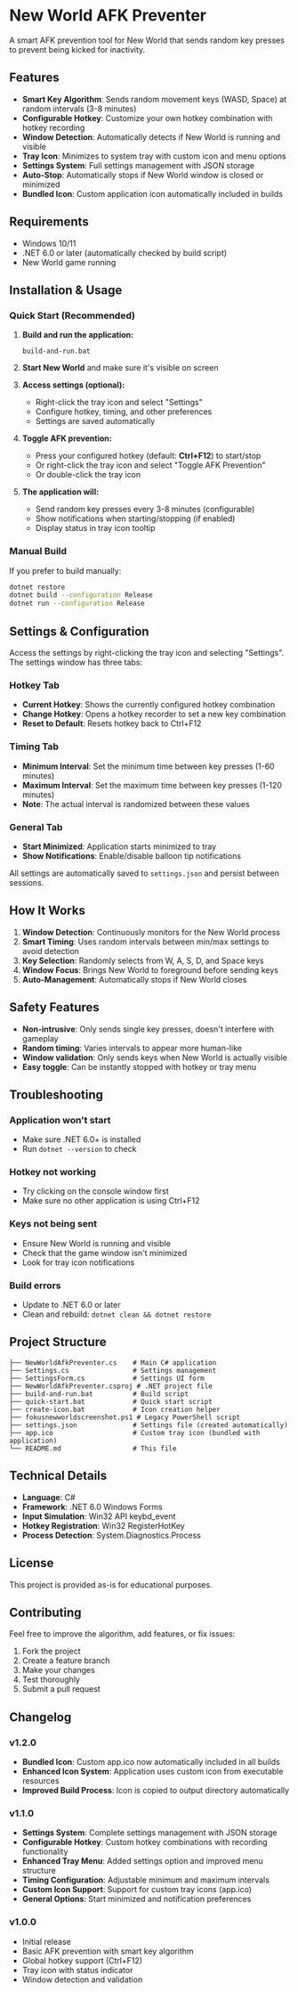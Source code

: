 # New World AFK Preventer

A smart AFK prevention tool for New World that sends random key presses to prevent being kicked for inactivity.

## Features

- **Smart Key Algorithm**: Sends random movement keys (WASD, Space) at random intervals (3-8 minutes)
- **Configurable Hotkey**: Customize your own hotkey combination with hotkey recording
- **Window Detection**: Automatically detects if New World is running and visible
- **Tray Icon**: Minimizes to system tray with custom icon and menu options
- **Settings System**: Full settings management with JSON storage
- **Auto-Stop**: Automatically stops if New World window is closed or minimized
- **Bundled Icon**: Custom application icon automatically included in builds

## Requirements

- Windows 10/11
- .NET 6.0 or later (automatically checked by build script)
- New World game running

## Installation & Usage

### Quick Start (Recommended)

1. **Build and run the application:**
   ```batch
   build-and-run.bat
   ```

2. **Start New World** and make sure it's visible on screen

3. **Access settings (optional):**
   - Right-click the tray icon and select "Settings"
   - Configure hotkey, timing, and other preferences
   - Settings are saved automatically

4. **Toggle AFK prevention:**
   - Press your configured hotkey (default: **Ctrl+F12**) to start/stop
   - Or right-click the tray icon and select "Toggle AFK Prevention"
   - Or double-click the tray icon

5. **The application will:**
   - Send random key presses every 3-8 minutes (configurable)
   - Show notifications when starting/stopping (if enabled)
   - Display status in tray icon tooltip

### Manual Build

If you prefer to build manually:

```bash
dotnet restore
dotnet build --configuration Release
dotnet run --configuration Release
```

## Settings & Configuration

Access the settings by right-clicking the tray icon and selecting "Settings". The settings window has three tabs:

### Hotkey Tab
- **Current Hotkey**: Shows the currently configured hotkey combination
- **Change Hotkey**: Opens a hotkey recorder to set a new key combination
- **Reset to Default**: Resets hotkey back to Ctrl+F12

### Timing Tab
- **Minimum Interval**: Set the minimum time between key presses (1-60 minutes)
- **Maximum Interval**: Set the maximum time between key presses (1-120 minutes)
- **Note**: The actual interval is randomized between these values

### General Tab
- **Start Minimized**: Application starts minimized to tray
- **Show Notifications**: Enable/disable balloon tip notifications

All settings are automatically saved to `settings.json` and persist between sessions.

## How It Works

1. **Window Detection**: Continuously monitors for the New World process
2. **Smart Timing**: Uses random intervals between min/max settings to avoid detection
3. **Key Selection**: Randomly selects from W, A, S, D, and Space keys
4. **Window Focus**: Brings New World to foreground before sending keys
5. **Auto-Management**: Automatically stops if New World closes

## Safety Features

- **Non-intrusive**: Only sends single key presses, doesn't interfere with gameplay
- **Random timing**: Varies intervals to appear more human-like
- **Window validation**: Only sends keys when New World is actually visible
- **Easy toggle**: Can be instantly stopped with hotkey or tray menu

## Troubleshooting

### Application won't start
- Make sure .NET 6.0+ is installed
- Run `dotnet --version` to check

### Hotkey not working
- Try clicking on the console window first
- Make sure no other application is using Ctrl+F12

### Keys not being sent
- Ensure New World is running and visible
- Check that the game window isn't minimized
- Look for tray icon notifications

### Build errors
- Update to .NET 6.0 or later
- Clean and rebuild: `dotnet clean && dotnet restore`

## Project Structure

```
├── NewWorldAfkPreventer.cs    # Main C# application
├── Settings.cs                # Settings management
├── SettingsForm.cs            # Settings UI form
├── NewWorldAfkPreventer.csproj # .NET project file
├── build-and-run.bat          # Build script
├── quick-start.bat            # Quick start script
├── create-icon.bat            # Icon creation helper
├── fokusnewworldscreenshot.ps1 # Legacy PowerShell script
├── settings.json              # Settings file (created automatically)
├── app.ico                    # Custom tray icon (bundled with application)
└── README.md                  # This file
```

## Technical Details

- **Language**: C#
- **Framework**: .NET 6.0 Windows Forms
- **Input Simulation**: Win32 API keybd_event
- **Hotkey Registration**: Win32 RegisterHotKey
- **Process Detection**: System.Diagnostics.Process

## License

This project is provided as-is for educational purposes.

## Contributing

Feel free to improve the algorithm, add features, or fix issues:

1. Fork the project
2. Create a feature branch
3. Make your changes
4. Test thoroughly
5. Submit a pull request

## Changelog

### v1.2.0
- **Bundled Icon**: Custom app.ico now automatically included in all builds
- **Enhanced Icon System**: Application uses custom icon from executable resources
- **Improved Build Process**: Icon is copied to output directory automatically

### v1.1.0
- **Settings System**: Complete settings management with JSON storage
- **Configurable Hotkey**: Custom hotkey combinations with recording functionality
- **Enhanced Tray Menu**: Added settings option and improved menu structure
- **Timing Configuration**: Adjustable minimum and maximum intervals
- **Custom Icon Support**: Support for custom tray icons (app.ico)
- **General Options**: Start minimized and notification preferences

### v1.0.0
- Initial release
- Basic AFK prevention with smart key algorithm
- Global hotkey support (Ctrl+F12)
- Tray icon with status indicator
- Window detection and validation
